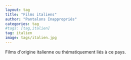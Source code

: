 ```yaml
---
layout: tag
title: "Films italiens"
author: "Pantalons Inappropriés"
categories: tag
#tags: [tag,italien]
tag: italien
image: tags/italien.jpg
---
```


Films d'origine italienne ou thématiquement liés à ce pays.
